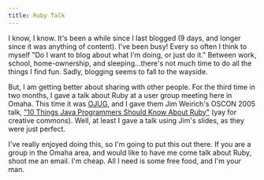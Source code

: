 ```yaml
---
title: Ruby Talk
---
```

I know, I know. It's been a while since I last blogged (9 days, and longer
since it was anything of content). I've been busy! Every so often I think to
myself "Do I want to blog about what I'm doing, or just do it." Between work,
school, home-ownership, and sleeping...there's not much time to do all the
things I find fun. Sadly, blogging seems to fall to the wayside.

But, I am getting better about sharing with other people. For the third time
in two months, I gave a talk about Ruby at a user group meeting here in Omaha.
This time it was [OJUG][1], and I gave them Jim Weirich's OSCON 2005 talk,
["10 Things Java Programmers Should Know About Ruby"][2] (yay for creative
commons). Well, at least I gave a talk using Jim's slides, as they were just
perfect.

I've really enjoyed doing this, so I'm going to put this out there. If you are
a group in the Omaha area, and would like to have me come talk about Ruby,
shoot me an email. I'm cheap. All I need is some free food, and I'm your man.

   [1]: http://www.ojug.org/

   [2]: http://onestepback.org/articles/10things/

